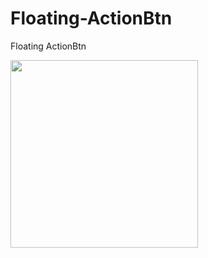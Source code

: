 # Floating-ActionBtn
Floating ActionBtn

<img width="300" src="https://user-images.githubusercontent.com/52367439/75620152-5c660c80-5bc8-11ea-9399-7b975e5f7308.gif">
